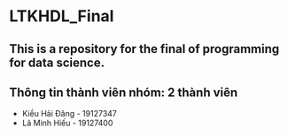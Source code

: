 # LTKHDL_Final

## This is a repository for the final of programming for data science.
## Thông tin thành viên nhóm: 2 thành viên
- Kiều Hải Đăng - 19127347
- Lã Minh Hiếu - 19127400
